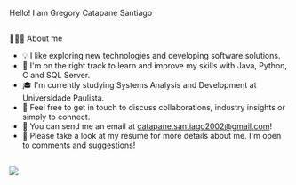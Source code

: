 Hello! I am Gregory Catapane Santiago
##
👩🏻‍💻 About me
- 💡 I like exploring new technologies and developing software solutions.
- 🌱 I'm on the right track to learn and improve my skills with Java, Python, C and SQL Server.
- 🎓 I'm currently studying Systems Analysis and Development at Universidade Paulista.
- 💭 Feel free to get in touch to discuss collaborations, industry insights or simply to connect.
- 📧 You can send me an email at catapane.santiago2002@gmail.com!
- 📄 Please take a look at my resume for more details about me. I'm open to comments and suggestions!
##
  <a href="https://www.linkedin.com/in/gregorycatapane/" target="_blank"><img src="https://img.shields.io/badge/-LinkedIn-%230077B5?style=for-the-badge&logo=linkedin&logoColor=white" target="_blank"></a> 
